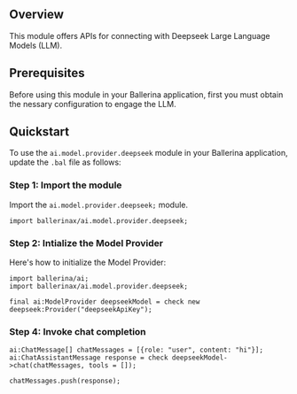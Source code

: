 ## Overview

This module offers APIs for connecting with Deepseek Large Language Models (LLM).

## Prerequisites

Before using this module in your Ballerina application, first you must obtain the nessary configuration to engage the LLM.



## Quickstart

To use the `ai.model.provider.deepseek` module in your Ballerina application, update the `.bal` file as follows:

### Step 1: Import the module

Import the `ai.model.provider.deepseek;` module.

```ballerina
import ballerinax/ai.model.provider.deepseek;
```

### Step 2: Intialize the Model Provider

Here's how to initialize the Model Provider:

```ballerina
import ballerina/ai;
import ballerinax/ai.model.provider.deepseek;

final ai:ModelProvider deepseekModel = check new deepseek:Provider("deepseekApiKey");
```

### Step 4: Invoke chat completion

```
ai:ChatMessage[] chatMessages = [{role: "user", content: "hi"}];
ai:ChatAssistantMessage response = check deepseekModel->chat(chatMessages, tools = []);

chatMessages.push(response);
```
